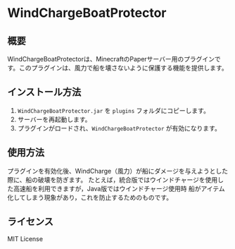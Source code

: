 # WindChargeBoatProtector

## 概要
WindChargeBoatProtectorは、MinecraftのPaperサーバー用のプラグインです。このプラグインは、風力で船を壊さないように保護する機能を提供します。

## インストール方法
1. `WindChargeBoatProtector.jar` を `plugins` フォルダにコピーします。
2. サーバーを再起動します。
3. プラグインがロードされ、`WindChargeBoatProtector` が有効になります。

## 使用方法
プラグインを有効化後、WindCharge（風力）が船にダメージを与えようとした際に、船の破壊を防ぎます。
たとえば，統合版ではウインドチャージを使用した高速船を利用できますが，Java版ではウインドチャージ使用時
船がアイテム化してしまう現象があり，これを防止するためのものです。

## ライセンス
MIT License
